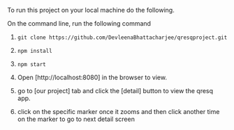 To run this project on your local machine do the following.

On the command line, run the following command

1. `git clone https://github.com/DevleenaBhattacharjee/qresqproject.git`

2. `npm install`

3. `npm start`

4. Open [http://localhost:8080] in the browser to view.

5. go to [our project]  tab and click the [detail] button to view the qresq app.

6. click on the specific marker once it zooms and then click another time on the marker to go to next detail screen




